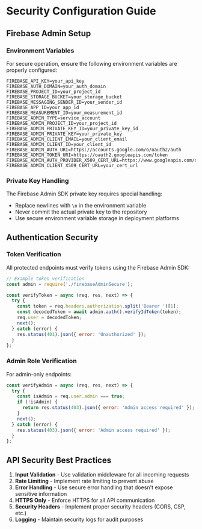 # Security Configuration Guide

## Firebase Admin Setup

### Environment Variables
For secure operation, ensure the following environment variables are properly configured:

```
FIREBASE_API_KEY=your_api_key
FIREBASE_AUTH_DOMAIN=your_auth_domain
FIREBASE_PROJECT_ID=your_project_id
FIREBASE_STORAGE_BUCKET=your_storage_bucket
FIREBASE_MESSAGING_SENDER_ID=your_sender_id
FIREBASE_APP_ID=your_app_id
FIREBASE_MEASUREMENT_ID=your_measurement_id
FIREBASE_ADMIN_TYPE=service_account
FIREBASE_ADMIN_PROJECT_ID=your_project_id
FIREBASE_ADMIN_PRIVATE_KEY_ID=your_private_key_id
FIREBASE_ADMIN_PRIVATE_KEY=your_private_key
FIREBASE_ADMIN_CLIENT_EMAIL=your_client_email
FIREBASE_ADMIN_CLIENT_ID=your_client_id
FIREBASE_ADMIN_AUTH_URI=https://accounts.google.com/o/oauth2/auth
FIREBASE_ADMIN_TOKEN_URI=https://oauth2.googleapis.com/token
FIREBASE_ADMIN_AUTH_PROVIDER_X509_CERT_URL=https://www.googleapis.com/oauth2/v1/certs
FIREBASE_ADMIN_CLIENT_X509_CERT_URL=your_cert_url
```

### Private Key Handling
The Firebase Admin SDK private key requires special handling:
- Replace newlines with `\n` in the environment variable
- Never commit the actual private key to the repository
- Use secure environment variable storage in deployment platforms

## Authentication Security

### Token Verification
All protected endpoints must verify tokens using the Firebase Admin SDK:

```javascript
// Example token verification
const admin = require('./firebaseAdminSecure');

const verifyToken = async (req, res, next) => {
  try {
    const token = req.headers.authorization.split('Bearer ')[1];
    const decodedToken = await admin.auth().verifyIdToken(token);
    req.user = decodedToken;
    next();
  } catch (error) {
    res.status(401).json({ error: 'Unauthorized' });
  }
};
```

### Admin Role Verification
For admin-only endpoints:

```javascript
const verifyAdmin = async (req, res, next) => {
  try {
    const isAdmin = req.user.admin === true;
    if (!isAdmin) {
      return res.status(403).json({ error: 'Admin access required' });
    }
    next();
  } catch (error) {
    res.status(403).json({ error: 'Admin access required' });
  }
};
```

## API Security Best Practices

1. **Input Validation** - Use validation middleware for all incoming requests
2. **Rate Limiting** - Implement rate limiting to prevent abuse
3. **Error Handling** - Use secure error handling that doesn't expose sensitive information
4. **HTTPS Only** - Enforce HTTPS for all API communication
5. **Security Headers** - Implement proper security headers (CORS, CSP, etc.)
6. **Logging** - Maintain security logs for audit purposes
